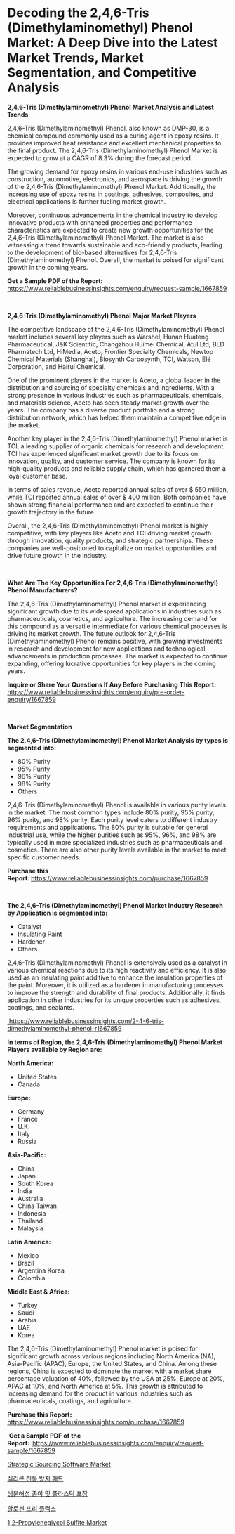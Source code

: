 <p><h1>Decoding the 2,4,6-Tris (Dimethylaminomethyl) Phenol Market: A Deep Dive into the Latest Market Trends, Market Segmentation, and Competitive Analysis</h1></p><p><strong>2,4,6-Tris (Dimethylaminomethyl) Phenol Market Analysis and Latest Trends</strong></p>
<p><p>2,4,6-Tris (Dimethylaminomethyl) Phenol, also known as DMP-30, is a chemical compound commonly used as a curing agent in epoxy resins. It provides improved heat resistance and excellent mechanical properties to the final product. The 2,4,6-Tris (Dimethylaminomethyl) Phenol Market is expected to grow at a CAGR of 8.3% during the forecast period. </p><p>The growing demand for epoxy resins in various end-use industries such as construction, automotive, electronics, and aerospace is driving the growth of the 2,4,6-Tris (Dimethylaminomethyl) Phenol Market. Additionally, the increasing use of epoxy resins in coatings, adhesives, composites, and electrical applications is further fueling market growth. </p><p>Moreover, continuous advancements in the chemical industry to develop innovative products with enhanced properties and performance characteristics are expected to create new growth opportunities for the 2,4,6-Tris (Dimethylaminomethyl) Phenol Market. The market is also witnessing a trend towards sustainable and eco-friendly products, leading to the development of bio-based alternatives for 2,4,6-Tris (Dimethylaminomethyl) Phenol. Overall, the market is poised for significant growth in the coming years.</p></p>
<p><strong>Get a Sample PDF of the Report:&nbsp;</strong> <a href="https://www.reliablebusinessinsights.com/enquiry/request-sample/1667859">https://www.reliablebusinessinsights.com/enquiry/request-sample/1667859</a></p>
<p>&nbsp;</p>
<p><strong>2,4,6-Tris (Dimethylaminomethyl) Phenol Major Market Players</strong></p>
<p><p>The competitive landscape of the 2,4,6-Tris (Dimethylaminomethyl) Phenol market includes several key players such as Warshel, Hunan Huateng Pharmaceutical, J&K Scientific, Changzhou Huimei Chemical, Atul Ltd, BLD Pharmatech Ltd, HiMedia, Aceto, Frontier Specialty Chemicals, Newtop Chemical Materials (Shanghai), Biosynth Carbosynth, TCI, Watson, Elé Corporation, and Hairui Chemical.</p><p>One of the prominent players in the market is Aceto, a global leader in the distribution and sourcing of specialty chemicals and ingredients. With a strong presence in various industries such as pharmaceuticals, chemicals, and materials science, Aceto has seen steady market growth over the years. The company has a diverse product portfolio and a strong distribution network, which has helped them maintain a competitive edge in the market.</p><p>Another key player in the 2,4,6-Tris (Dimethylaminomethyl) Phenol market is TCI, a leading supplier of organic chemicals for research and development. TCI has experienced significant market growth due to its focus on innovation, quality, and customer service. The company is known for its high-quality products and reliable supply chain, which has garnered them a loyal customer base.</p><p>In terms of sales revenue, Aceto reported annual sales of over $ 550 million, while TCI reported annual sales of over $ 400 million. Both companies have shown strong financial performance and are expected to continue their growth trajectory in the future.</p><p>Overall, the 2,4,6-Tris (Dimethylaminomethyl) Phenol market is highly competitive, with key players like Aceto and TCI driving market growth through innovation, quality products, and strategic partnerships. These companies are well-positioned to capitalize on market opportunities and drive future growth in the industry.</p></p>
<p>&nbsp;</p>
<p><strong>What Are The Key Opportunities For 2,4,6-Tris (Dimethylaminomethyl) Phenol Manufacturers?</strong></p>
<p><p>The 2,4,6-Tris (Dimethylaminomethyl) Phenol market is experiencing significant growth due to its widespread applications in industries such as pharmaceuticals, cosmetics, and agriculture. The increasing demand for this compound as a versatile intermediate for various chemical processes is driving its market growth. The future outlook for 2,4,6-Tris (Dimethylaminomethyl) Phenol remains positive, with growing investments in research and development for new applications and technological advancements in production processes. The market is expected to continue expanding, offering lucrative opportunities for key players in the coming years.</p></p>
<p><strong>Inquire or Share Your Questions If Any Before Purchasing This Report:</strong> <a href="https://www.reliablebusinessinsights.com/enquiry/pre-order-enquiry/1667859">https://www.reliablebusinessinsights.com/enquiry/pre-order-enquiry/1667859</a></p>
<p>&nbsp;</p>
<p><strong>Market Segmentation</strong></p>
<p><strong>The 2,4,6-Tris (Dimethylaminomethyl) Phenol Market Analysis by types is segmented into:</strong></p>
<p><ul><li>80% Purity</li><li>95% Purity</li><li>96% Purity</li><li>98% Purity</li><li>Others</li></ul></p>
<p><p>2,4,6-Tris (Dimethylaminomethyl) Phenol is available in various purity levels in the market. The most common types include 80% purity, 95% purity, 96% purity, and 98% purity. Each purity level caters to different industry requirements and applications. The 80% purity is suitable for general industrial use, while the higher purities such as 95%, 96%, and 98% are typically used in more specialized industries such as pharmaceuticals and cosmetics. There are also other purity levels available in the market to meet specific customer needs.</p></p>
<p><strong>Purchase this Report:&nbsp;</strong><a href="https://www.reliablebusinessinsights.com/purchase/1667859">https://www.reliablebusinessinsights.com/purchase/1667859</a></p>
<p>&nbsp;</p>
<p><strong>The 2,4,6-Tris (Dimethylaminomethyl) Phenol Market Industry Research by Application is segmented into:</strong></p>
<p><ul><li>Catalyst</li><li>Insulating Paint</li><li>Hardener</li><li>Others</li></ul></p>
<p><p>2,4,6-Tris (Dimethylaminomethyl) Phenol is extensively used as a catalyst in various chemical reactions due to its high reactivity and efficiency. It is also used as an insulating paint additive to enhance the insulation properties of the paint. Moreover, it is utilized as a hardener in manufacturing processes to improve the strength and durability of final products. Additionally, it finds application in other industries for its unique properties such as adhesives, coatings, and sealants.</p></p>
<p><a href="https://www.reliablebusinessinsights.com/2-4-6-tris-dimethylaminomethyl-phenol-r1667859">&nbsp;https://www.reliablebusinessinsights.com/2-4-6-tris-dimethylaminomethyl-phenol-r1667859</a></p>
<p><strong>In terms of Region, the 2,4,6-Tris (Dimethylaminomethyl) Phenol Market Players available by Region are:</strong></p>
<p>
    <p> <strong> North America: </strong>
        <ul>
            <li>United States</li>
            <li>Canada</li>
        </ul>
        </p> 
    <p> <strong> Europe: </strong>
        <ul>
            <li>Germany</li>
            <li>France</li>
            <li>U.K.</li>
            <li>Italy</li>
            <li>Russia</li>
        </ul>
        </p> 
    <p> <strong> Asia-Pacific: </strong>
        <ul>
            <li>China</li>
            <li>Japan</li>
            <li>South Korea</li>
            <li>India</li>
            <li>Australia</li>
            <li>China Taiwan</li>
            <li>Indonesia</li>
            <li>Thailand</li>
            <li>Malaysia</li>
        </ul>
        </p> 
    <p> <strong> Latin America: </strong>
        <ul>
            <li>Mexico</li>
            <li>Brazil</li>
            <li>Argentina Korea</li>
            <li>Colombia</li>
        </ul>
        </p> 
    <p> <strong> Middle East & Africa: </strong>
        <ul>
            <li>Turkey</li>
            <li>Saudi</li>
            <li>Arabia</li>
            <li>UAE</li>
            <li>Korea</li>
        </ul>
    </p>
    </p>
<p><p>The 2,4,6-Tris (Dimethylaminomethyl) Phenol market is poised for significant growth across various regions including North America (NA), Asia-Pacific (APAC), Europe, the United States, and China. Among these regions, China is expected to dominate the market with a market share percentage valuation of 40%, followed by the USA at 25%, Europe at 20%, APAC at 10%, and North America at 5%. This growth is attributed to increasing demand for the product in various industries such as pharmaceuticals, coatings, and agriculture.</p></p>
<p><strong>Purchase this Report: </strong><a href="https://www.reliablebusinessinsights.com/purchase/1667859">https://www.reliablebusinessinsights.com/purchase/1667859</a></p>
<p>&nbsp;<strong>Get a Sample PDF of the Report:&nbsp;&nbsp;</strong><a href="https://www.reliablebusinessinsights.com/enquiry/request-sample/1667859">https://www.reliablebusinessinsights.com/enquiry/request-sample/1667859</a></p>
<p><strong></strong></p>
<p><p><a href="https://www.linkedin.com/pulse/strategic-sourcing-software-market-outlook-industry-overview-ye8me?trackingId=Bt8IdDDqZpAjmqaZ7wynPw%3D%3D">Strategic Sourcing Software Market</a></p><p><a href="https://github.com/rrmadityapu/Market-Research-Report-List-1/blob/main/488533088630.md">실리콘 진동 방지 패드</a></p><p><a href="https://github.com/njolsky1/Market-Research-Report-List-1/blob/main/195254088631.md">생분해성 종이 및 플라스틱 포장</a></p><p><a href="https://medium.com/@jamar_anas/%ED%95%A0%EB%A1%9C%EA%B2%90-%ED%94%84%EB%A6%AC-%ED%94%8C%EB%9F%AD%EC%8A%A4-%EC%8B%9C%EC%9E%A5-%EB%B6%84%EC%84%9D-%EA%B8%80%EB%A1%9C%EB%B2%8C-%EC%82%B0%EC%97%85-%EC%A0%84%EB%A7%9D-%EB%B0%8F-%EC%98%88%EC%B8%A1-2024%EB%85%84%EB%B6%80%ED%84%B0-2031%EB%85%84-7dc0ccc2ad2c">할로겐 프리 플럭스</a></p><p><a href="https://github.com/LiamDavis60/Market-Research-Report-List-1/blob/main/12-propyleneglycol-sulfite-market.md">1,2-Propyleneglycol Sulfite Market</a></p></p>